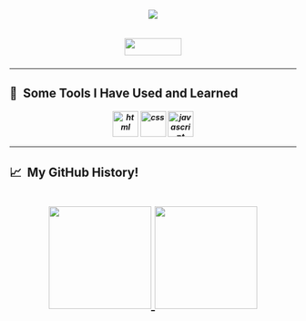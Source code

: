 <h1 align="center">
  <a href="https://git.io/typing-svg">
    <img src="https://readme-typing-svg.herokuapp.com/?lines=Hello,+There!+👋;👩‍💻This+is+Pedro+Andrade....;Nice+to+meet+you!&center=true&size=25">
  </a>
</h1>

<h5 align="center">
  <code>
<a href="https://www.linkedin.com/in/pedro-hca/" target="_blank"><img src="https://img.shields.io/badge/LinkedIn-0077B5?style=for-the-badge&logo=linkedin&logoColor=white" target="_blank" width="100" height="30"></a></code>
</h5>

<hr>
<h2> 🚀 &nbsp;Some Tools I Have Used and Learned</h2>
<h5 align="center">
<img src="https://cdn.jsdelivr.net/gh/devicons/devicon/icons/html5/html5-original.svg" alt="html" width="45" height="45"/>
<img src="https://cdn.jsdelivr.net/gh/devicons/devicon/icons/css3/css3-original.svg" alt="css" width="45" height="45"/>
<img src="https://cdn.jsdelivr.net/gh/devicons/devicon/icons/javascript/javascript-original.svg" alt="javascript" width="45" height="45"/>
</p>
<hr>

<h2> 📈 &nbsp;My GitHub History!</h2>
<h1 align="center">
<a href="https://github.com/pedro-hca">
  <img height="180em" src="https://github-readme-stats.vercel.app/api?username=pedro-hca&theme=noctis_minimus&show_icons=true" />
  <img height="180em" src="https://github-readme-stats.vercel.app/api/top-langs/?username=pedro-hca&theme=noctis_minimus&layout=compact" />
</a>
</h1>


